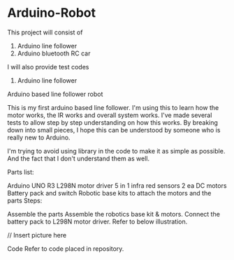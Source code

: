 # Arduino-Robot

This project will consist of
1. Arduino line follower
2. Arduino bluetooth RC car

I will also provide test codes

1. Arduino line follower

Arduino based line follower robot

This is my first arduino based line follower. I'm using this to learn how the motor works, the IR works and overall system works. I've made several tests to allow step by step understanding on how this works. By breaking down into small pieces, I hope this can be understood by someone who is really new to Arduino.

I'm trying to avoid using library in the code to make it as simple as possible. And the fact that I don't understand them as well.

Parts list:

Arduino UNO R3
L298N motor driver
5 in 1 infra red sensors
2 ea DC motors
Battery pack and switch
Robotic base kits to attach the motors and the parts
Steps:

Assemble the parts Assemble the robotics base kit & motors. Connect the battery pack to L298N motor driver. Refer to below illustration.

// Insert picture here

Code Refer to code placed in repository.
